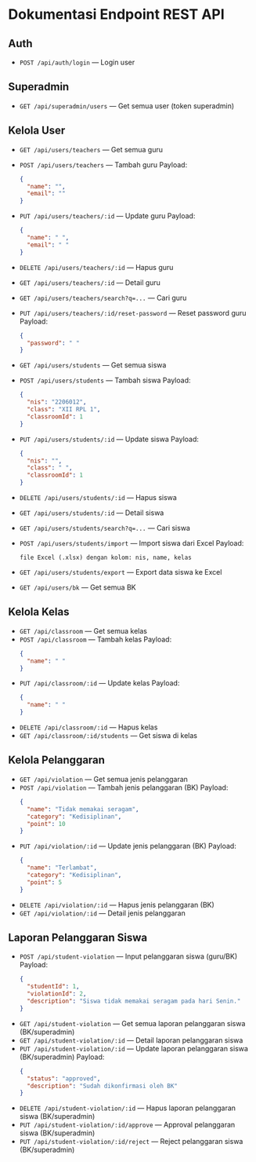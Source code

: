 # Dokumentasi Endpoint REST API

## Auth

- `POST /api/auth/login` — Login user

## Superadmin

- `GET /api/superadmin/users` — Get semua user (token superadmin)

## Kelola User

- `GET /api/users/teachers` — Get semua guru
- `POST /api/users/teachers` — Tambah guru
  Payload:
  ```json
  {
    "name": "",
    "email": ""
  }
  ```
- `PUT /api/users/teachers/:id` — Update guru
  Payload:
  ```json
  {
    "name": " ",
    "email": " "
  }
  ```
- `DELETE /api/users/teachers/:id` — Hapus guru
- `GET /api/users/teachers/:id` — Detail guru
- `GET /api/users/teachers/search?q=...` — Cari guru
- `PUT /api/users/teachers/:id/reset-password` — Reset password guru
  Payload:

  ```json
  {
    "password": " "
  }
  ```

- `GET /api/users/students` — Get semua siswa
- `POST /api/users/students` — Tambah siswa
  Payload:
  ```json
  {
    "nis": "2206012",
    "class": "XII RPL 1",
    "classroomId": 1
  }
  ```
- `PUT /api/users/students/:id` — Update siswa
  Payload:
  ```json
  {
    "nis": "",
    "class": " ",
    "classroomId": 1
  }
  ```
- `DELETE /api/users/students/:id` — Hapus siswa
- `GET /api/users/students/:id` — Detail siswa
- `GET /api/users/students/search?q=...` — Cari siswa
- `POST /api/users/students/import` — Import siswa dari Excel
  Payload:
  ```
  file Excel (.xlsx) dengan kolom: nis, name, kelas
  ```
- `GET /api/users/students/export` — Export data siswa ke Excel

- `GET /api/users/bk` — Get semua BK

## Kelola Kelas

- `GET /api/classroom` — Get semua kelas
- `POST /api/classroom` — Tambah kelas
  Payload:
  ```json
  {
    "name": " "
  }
  ```
- `PUT /api/classroom/:id` — Update kelas
  Payload:
  ```json
  {
    "name": " "
  }
  ```
- `DELETE /api/classroom/:id` — Hapus kelas
- `GET /api/classroom/:id/students` — Get siswa di kelas

## Kelola Pelanggaran

- `GET /api/violation` — Get semua jenis pelanggaran
- `POST /api/violation` — Tambah jenis pelanggaran (BK)
  Payload:
  ```json
  {
    "name": "Tidak memakai seragam",
    "category": "Kedisiplinan",
    "point": 10
  }
  ```
- `PUT /api/violation/:id` — Update jenis pelanggaran (BK)
  Payload:
  ```json
  {
    "name": "Terlambat",
    "category": "Kedisiplinan",
    "point": 5
  }
  ```
- `DELETE /api/violation/:id` — Hapus jenis pelanggaran (BK)
- `GET /api/violation/:id` — Detail jenis pelanggaran

## Laporan Pelanggaran Siswa

- `POST /api/student-violation` — Input pelanggaran siswa (guru/BK)
  Payload:
  ```json
  {
    "studentId": 1,
    "violationId": 2,
    "description": "Siswa tidak memakai seragam pada hari Senin."
  }
  ```
- `GET /api/student-violation` — Get semua laporan pelanggaran siswa (BK/superadmin)
- `GET /api/student-violation/:id` — Detail laporan pelanggaran siswa
- `PUT /api/student-violation/:id` — Update laporan pelanggaran siswa (BK/superadmin)
  Payload:
  ```json
  {
    "status": "approved",
    "description": "Sudah dikonfirmasi oleh BK"
  }
  ```
- `DELETE /api/student-violation/:id` — Hapus laporan pelanggaran siswa (BK/superadmin)
- `PUT /api/student-violation/:id/approve` — Approval pelanggaran siswa (BK/superadmin)
- `PUT /api/student-violation/:id/reject` — Reject pelanggaran siswa (BK/superadmin)
